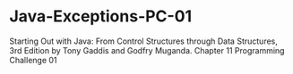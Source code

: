 # Java-Exceptions-PC-01
Starting Out with Java: From Control Structures through Data Structures, 3rd Edition by Tony Gaddis and Godfry Muganda.  Chapter 11 Programming Challenge 01
